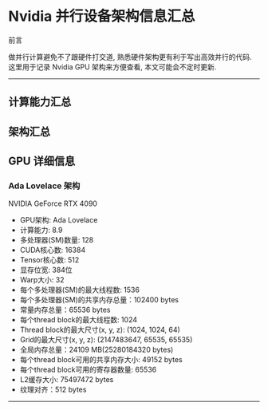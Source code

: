 # Nvidia 并行设备架构信息汇总

前言

做并行计算避免不了跟硬件打交道, 熟悉硬件架构更有利于写出高效并行的代码.
这里用于记录 Nvidia GPU 架构来方便查看, 本文可能会不定时更新.

---

## 计算能力汇总

## 架构汇总

## GPU 详细信息

### Ada Lovelace 架构

NVIDIA GeForce RTX 4090

- GPU架构: Ada Lovelace
- 计算能力: 8.9
- 多处理器(SM)数量: 128
- CUDA核心数: 16384
- Tensor核心数: 512
- 显存位宽: 384位 
- Warp大小: 32
- 每个多处理器(SM)的最大线程数: 1536
- 每个多处理器(SM)的共享内存总量：102400 bytes
- 常量内存总量：65536 bytes
- 每个thread block的最大线程数: 1024
- Thread block的最大尺寸(x, y, z): (1024, 1024, 64)
- Grid的最大尺寸(x, y, z): (2147483647, 65535, 65535)
- 全局内存总量：24109 MB(25280184320 bytes)
- 每个thread block可用的共享内存大小: 49152 bytes
- 每个thread block可用的寄存器数量: 65536
- L2缓存大小: 75497472 bytes
- 纹理对齐：512 bytes

---